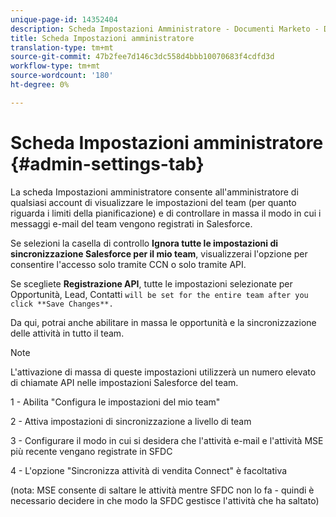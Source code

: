 ```yaml
---
unique-page-id: 14352404
description: Scheda Impostazioni Amministratore - Documenti Marketo - Documentazione prodotto
title: Scheda Impostazioni amministratore
translation-type: tm+mt
source-git-commit: 47b2fee7d146c3dc558d4bbb10070683f4cdfd3d
workflow-type: tm+mt
source-wordcount: '180'
ht-degree: 0%

---
```



# Scheda Impostazioni amministratore {#admin-settings-tab}

La scheda Impostazioni amministratore consente all&#39;amministratore di qualsiasi account di visualizzare le impostazioni del team (per quanto riguarda i limiti della pianificazione) e di controllare in massa il modo in cui i messaggi e-mail del team vengono registrati in Salesforce.

Se selezioni la casella di controllo **Ignora tutte le impostazioni di sincronizzazione Salesforce per il mio team**, visualizzerai l&#39;opzione per consentire l&#39;accesso solo tramite CCN o solo tramite API.

Se scegliete **Registrazione API**, tutte le impostazioni selezionate per Opportunità, Lead, Contatti `will be set for the entire team after you click **Save Changes**.`

Da qui, potrai anche abilitare in massa le opportunità e la sincronizzazione delle attività in tutto il team.

>[!NOTE]
>
>L&#39;attivazione di massa di queste impostazioni utilizzerà un numero elevato di chiamate API nelle impostazioni Salesforce del team.

1 - Abilita &quot;Configura le impostazioni del mio team&quot;

2 - Attiva impostazioni di sincronizzazione a livello di team

3 - Configurare il modo in cui si desidera che l&#39;attività e-mail e l&#39;attività MSE più recente vengano registrate in SFDC

4 - L&#39;opzione &quot;Sincronizza attività di vendita Connect&quot; è facoltativa

(nota: MSE consente di saltare le attività mentre SFDC non lo fa - quindi è necessario decidere in che modo la SFDC gestisce l&#39;attività che ha saltato)
